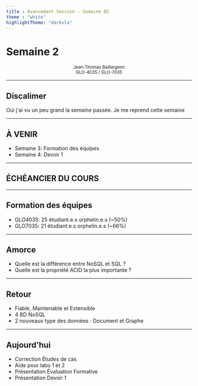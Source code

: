 ```yaml
---
title : Avancement Session - Semaine 02
theme : "white"
highlightTheme: "darkula"
---
```


# Semaine 2


<small><div align=center>Jean-Thomas Baillargeon</small>  
<small>GLO-4035 / GLO-7035</small>  </div>

---

## Discalimer

Oui j'ai vu un peu grand la semaine passée. Je me reprend cette semaine

---

## À VENIR

* Semaine 3: Formation des équipes
* Semaine 4: Devoir 1

---

## ÉCHÉANCIER DU COURS

---

## Formation des équipes

* GLO4035: 25 étudiant.e.s orphelin.e.s (~50%) 
* GLO7035: 21 étudiant.e.s orphelin.e.s (~66%)

---


## Amorce

* Quelle est la différence entre NoSQL et SQL ? 
* Quelle est la propriété ACID la plus importante ?

---

## Retour

* Fiable, Maintenable et Extensible
* 4 BD NoSQL 
* 2 nouveaux type des données : Document et Graphe

---

## Aujourd'hui

* Correction Études de cas 
* Aide pour labo 1 et 2
* Présentation Évaluation Formative
* Présentation Devoir 1
